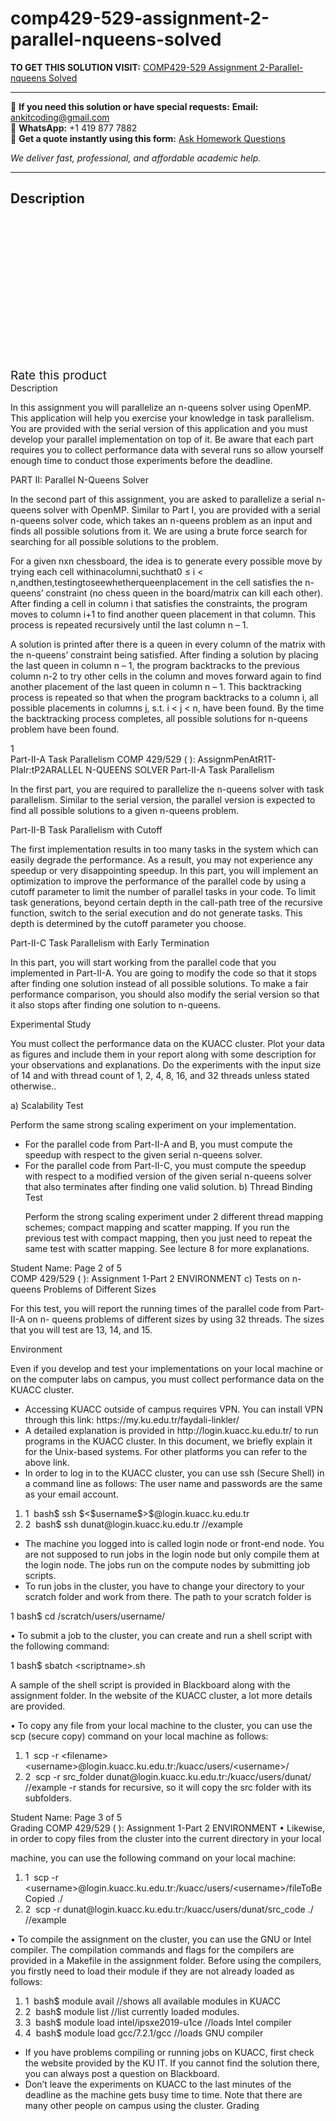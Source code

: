 # comp429-529-assignment-2-parallel-nqueens-solved
**TO GET THIS SOLUTION VISIT:** [COMP429-529 Assignment 2-Parallel-nqueens Solved](https://www.ankitcodinghub.com/product/comp429-529-assignment-2-parallel-nqueens-solved/)


---

📩 **If you need this solution or have special requests:** **Email:** ankitcoding@gmail.com  
📱 **WhatsApp:** +1 419 877 7882  
📄 **Get a quote instantly using this form:** [Ask Homework Questions](https://www.ankitcodinghub.com/services/ask-homework-questions/)

*We deliver fast, professional, and affordable academic help.*

---

<h2>Description</h2>



<div class="kk-star-ratings kksr-auto kksr-align-center kksr-valign-top" data-payload="{&quot;align&quot;:&quot;center&quot;,&quot;id&quot;:&quot;96022&quot;,&quot;slug&quot;:&quot;default&quot;,&quot;valign&quot;:&quot;top&quot;,&quot;ignore&quot;:&quot;&quot;,&quot;reference&quot;:&quot;auto&quot;,&quot;class&quot;:&quot;&quot;,&quot;count&quot;:&quot;0&quot;,&quot;legendonly&quot;:&quot;&quot;,&quot;readonly&quot;:&quot;&quot;,&quot;score&quot;:&quot;0&quot;,&quot;starsonly&quot;:&quot;&quot;,&quot;best&quot;:&quot;5&quot;,&quot;gap&quot;:&quot;4&quot;,&quot;greet&quot;:&quot;Rate this product&quot;,&quot;legend&quot;:&quot;0\/5 - (0 votes)&quot;,&quot;size&quot;:&quot;24&quot;,&quot;title&quot;:&quot;COMP429-529 Assignment 2-Parallel-nqueens Solved&quot;,&quot;width&quot;:&quot;0&quot;,&quot;_legend&quot;:&quot;{score}\/{best} - ({count} {votes})&quot;,&quot;font_factor&quot;:&quot;1.25&quot;}">

<div class="kksr-stars">

<div class="kksr-stars-inactive">
            <div class="kksr-star" data-star="1" style="padding-right: 4px">


<div class="kksr-icon" style="width: 24px; height: 24px;"></div>
        </div>
            <div class="kksr-star" data-star="2" style="padding-right: 4px">


<div class="kksr-icon" style="width: 24px; height: 24px;"></div>
        </div>
            <div class="kksr-star" data-star="3" style="padding-right: 4px">


<div class="kksr-icon" style="width: 24px; height: 24px;"></div>
        </div>
            <div class="kksr-star" data-star="4" style="padding-right: 4px">


<div class="kksr-icon" style="width: 24px; height: 24px;"></div>
        </div>
            <div class="kksr-star" data-star="5" style="padding-right: 4px">


<div class="kksr-icon" style="width: 24px; height: 24px;"></div>
        </div>
    </div>

<div class="kksr-stars-active" style="width: 0px;">
            <div class="kksr-star" style="padding-right: 4px">


<div class="kksr-icon" style="width: 24px; height: 24px;"></div>
        </div>
            <div class="kksr-star" style="padding-right: 4px">


<div class="kksr-icon" style="width: 24px; height: 24px;"></div>
        </div>
            <div class="kksr-star" style="padding-right: 4px">


<div class="kksr-icon" style="width: 24px; height: 24px;"></div>
        </div>
            <div class="kksr-star" style="padding-right: 4px">


<div class="kksr-icon" style="width: 24px; height: 24px;"></div>
        </div>
            <div class="kksr-star" style="padding-right: 4px">


<div class="kksr-icon" style="width: 24px; height: 24px;"></div>
        </div>
    </div>
</div>


<div class="kksr-legend" style="font-size: 19.2px;">
            <span class="kksr-muted">Rate this product</span>
    </div>
    </div>
<div class="page" title="Page 1">
<div class="layoutArea">
<div class="column">
Description

In this assignment you will parallelize an n-queens solver using OpenMP. This application will help you exercise your knowledge in task parallelism. You are provided with the serial version of this application and you must develop your parallel implementation on top of it. Be aware that each part requires you to collect performance data with several runs so allow yourself enough time to conduct those experiments before the deadline.

PART II: Parallel N-Queens Solver

In the second part of this assignment, you are asked to parallelize a serial n-queens solver with OpenMP. Similar to Part I, you are provided with a serial n-queens solver code, which takes an n-queens problem as an input and finds all possible solutions from it. We are using a brute force search for searching for all possible solutions to the problem.

For a given nxn chessboard, the idea is to generate every possible move by trying each cell withinacolumni,suchthat0 ≤ i &lt; n,andthen,testingtoseewhetherqueenplacement in the cell satisfies the n-queens’ constraint (no chess queen in the board/matrix can kill each other). After finding a cell in column i that satisfies the constraints, the program moves to column i+1 to find another queen placement in that column. This process is repeated recursively until the last column n – 1.

A solution is printed after there is a queen in every column of the matrix with the n-queens’ constraint being satisfied. After finding a solution by placing the last queen in column n – 1, the program backtracks to the previous column n-2 to try other cells in the column and moves forward again to find another placement of the last queen in column n – 1. This backtracking process is repeated so that when the program backtracks to a column i, all possible placements in columns j, s.t. i &lt; j &lt; n, have been found. By the time the backtracking process completes, all possible solutions for n-queens problem have been found.

</div>
</div>
<div class="layoutArea">
<div class="column">
1

</div>
</div>
</div>
<div class="page" title="Page 2">
<div class="layoutArea">
<div class="column">
Part-II-A Task Parallelism COMP 429/529 ( ): AssignmPenAtR1T-PIaIr:tP2ARALLEL N-QUEENS SOLVER Part-II-A Task Parallelism

In the first part, you are required to parallelize the n-queens solver with task parallelism. Similar to the serial version, the parallel version is expected to find all possible solutions to a given n-queens problem.

Part-II-B Task Parallelism with Cutoff

The first implementation results in too many tasks in the system which can easily degrade the performance. As a result, you may not experience any speedup or very disappointing speedup. In this part, you will implement an optimization to improve the performance of the parallel code by using a cutoff parameter to limit the number of parallel tasks in your code. To limit task generations, beyond certain depth in the call-path tree of the recursive function, switch to the serial execution and do not generate tasks. This depth is determined by the cutoff parameter you choose.

Part-II-C Task Parallelism with Early Termination

In this part, you will start working from the parallel code that you implemented in Part-II-A. You are going to modify the code so that it stops after finding one solution instead of all possible solutions. To make a fair performance comparison, you should also modify the serial version so that it also stops after finding one solution to n-queens.

Experimental Study

You must collect the performance data on the KUACC cluster. Plot your data as figures and include them in your report along with some description for your observations and explanations. Do the experiments with the input size of 14 and with thread count of 1, 2, 4, 8, 16, and 32 threads unless stated otherwise..

a) Scalability Test

Perform the same strong scaling experiment on your implementation.

<ul>
<li>For the parallel code from Part-II-A and B, you must compute the speedup with respect to the given serial n-queens solver.</li>
<li>For the parallel code from Part-II-C, you must compute the speedup with respect to a modified version of the given serial n-queens solver that also terminates after finding one valid solution.
b) Thread Binding Test

Perform the strong scaling experiment under 2 different thread mapping schemes; compact mapping and scatter mapping. If you run the previous test with compact mapping, then you just need to repeat the same test with scatter mapping. See lecture 8 for more explanations.
</li>
</ul>
</div>
</div>
<div class="layoutArea">
<div class="column">
Student Name: Page 2 of 5

</div>
</div>
</div>
<div class="page" title="Page 3">
<div class="layoutArea">
<div class="column">
COMP 429/529 ( ): Assignment 1-Part 2 ENVIRONMENT c) Tests on n-queens Problems of Different Sizes

For this test, you will report the running times of the parallel code from Part-II-A on n- queens problems of different sizes by using 32 threads. The sizes that you will test are 13, 14, and 15.

Environment

Even if you develop and test your implementations on your local machine or on the computer labs on campus, you must collect performance data on the KUACC cluster.

<ul>
<li>Accessing KUACC outside of campus requires VPN. You can install VPN through this link: https://my.ku.edu.tr/faydali-linkler/</li>
<li>A detailed explanation is provided in http://login.kuacc.ku.edu.tr/ to run programs in the KUACC cluster. In this document, we briefly explain it for the Unix-based systems. For other platforms you can refer to the above link.</li>
<li>In order to log in to the KUACC cluster, you can use ssh (Secure Shell) in a command line as follows: The user name and passwords are the same as your email account.</li>
</ul>
<ol>
<li>1 &nbsp;bash$ ssh $&lt;$username$&gt;$@login.kuacc.ku.edu.tr</li>
<li>2 &nbsp;bash$ ssh dunat@login.kuacc.ku.edu.tr //example</li>
</ol>
<ul>
<li>The machine you logged into is called login node or front-end node. You are not supposed to run jobs in the login node but only compile them at the login node. The jobs run on the compute nodes by submitting job scripts.</li>
<li>To run jobs in the cluster, you have to change your directory to your scratch folder and work from there. The path to your scratch folder is</li>
</ul>
1 bash$ cd /scratch/users/username/

• To submit a job to the cluster, you can create and run a shell script with the following command:

1 bash$ sbatch &lt;scriptname&gt;.sh

A sample of the shell script is provided in Blackboard along with the assignment folder. In the website of the KUACC cluster, a lot more details are provided.

• To copy any file from your local machine to the cluster, you can use the scp (secure copy) command on your local machine as follows:

<ol>
<li>1 &nbsp;scp -r &lt;filename&gt; &lt;username&gt;@login.kuacc.ku.edu.tr:/kuacc/users/&lt;username&gt;/</li>
<li>2 &nbsp;scp -r src_folder dunat@login.kuacc.ku.edu.tr:/kuacc/users/dunat/ //example
-r stands for recursive, so it will copy the src folder with its subfolders.
</li>
</ol>
</div>
</div>
<div class="layoutArea">
<div class="column">
Student Name: Page 3 of 5

</div>
</div>
</div>
<div class="page" title="Page 4">
<div class="layoutArea">
<div class="column">
Grading COMP 429/529 ( ): Assignment 1-Part 2 ENVIRONMENT • Likewise, in order to copy files from the cluster into the current directory in your local

machine, you can use the following command on your local machine:

<ol>
<li>1 &nbsp;scp -r &lt;username&gt;@login.kuacc.ku.edu.tr:/kuacc/users/&lt;username&gt;/fileToBeCopied ./</li>
<li>2 &nbsp;scp -r dunat@login.kuacc.ku.edu.tr:/kuacc/users/dunat/src_code ./ //example</li>
</ol>
• To compile the assignment on the cluster, you can use the GNU or Intel compiler. The compilation commands and flags for the compilers are provided in a Makefile in the assignment folder. Before using the compilers, you firstly need to load their module if they are not already loaded as follows:

<ol>
<li>1 &nbsp;bash$ module avail //shows all available modules in KUACC</li>
<li>2 &nbsp;bash$ module list //list currently loaded modules.</li>
<li>3 &nbsp;bash$ module load intel/ipsxe2019-u1ce //loads Intel compiler</li>
<li>4 &nbsp;bash$ module load gcc/7.2.1/gcc //loads GNU compiler</li>
</ol>
<ul>
<li>If you have problems compiling or running jobs on KUACC, first check the website provided by the KU IT. If you cannot find the solution there, you can always post a question on Blackboard.</li>
<li>Don’t leave the experiments on KUACC to the last minutes of the deadline as the machine gets busy time to time. Note that there are many other people on campus using the cluster.
Grading
</li>
</ul>
</div>
</div>
</div>

